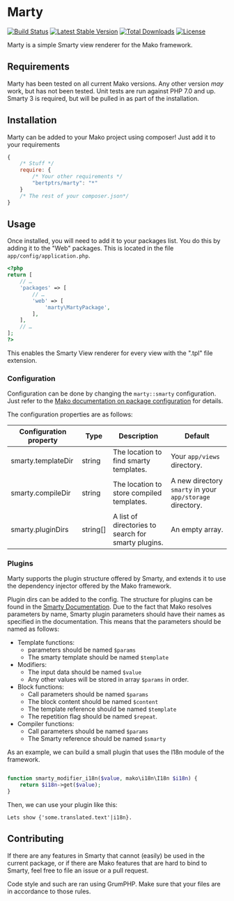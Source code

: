 # Marty

[![Build Status](https://travis-ci.org/bertptrs/marty.svg)](https://travis-ci.org/bertptrs/marty) [![Latest Stable Version](https://poser.pugx.org/bertptrs/marty/v/stable)](https://packagist.org/packages/bertptrs/marty) [![Total Downloads](https://poser.pugx.org/bertptrs/marty/downloads)](https://packagist.org/packages/bertptrs/marty) [![License](https://poser.pugx.org/bertptrs/marty/license)](https://packagist.org/packages/bertptrs/marty)

Marty is a simple Smarty view renderer for the Mako framework.

## Requirements

Marty has been tested on all current Mako versions. Any other version
_may_ work, but has not been tested. Unit tests are run against PHP 7.0
and up. Smarty 3 is required, but will be pulled in as part of the
installation.

## Installation

Marty can be added to your Mako project using composer! Just add it to your
requirements

```js
{
	/* Stuff */
	require: {
		/* Your other requirements */
		"bertptrs/marty": "*"
	}
	/* The rest of your composer.json*/
}
```

## Usage

Once installed, you will need to add it to your packages list. You do
this by adding it to the "Web" packages. This is located in the file
`app/config/application.php`.

```php
<?php
return [
	// …
	'packages' => [
		// …
		'web' => [
			'marty\MartyPackage',
		],
	],
	// …
];
?>
```

This enables the Smarty View renderer for every view with the ".tpl" file extension.


### Configuration

Configuration can be done by changing the `marty::smarty` configuration.
Just refer to the [Mako documentation on package
configuration](http://makoframework.com/docs/3.6/getting-started:configuration#cascading_configuration)
for details.

The configuration properties are as follows:

| Configuration property | Type     | Description                                         | Default                                                                                              |
|------------------------|----------|-----------------------------------------------------|------------------------------------------------------------------------------------------------------|
| smarty.templateDir     | string   | The location to find smarty templates.              | Your `app/views` directory.                                                                          |
| smarty.compileDir      | string   | The location to store compiled templates.           | A new directory `smarty` in your `app/storage` directory.                                            |
| smarty.pluginDirs      | string[] | A list of directories to search for smarty plugins. | An empty array. |

### Plugins

Marty supports the plugin structure offered by Smarty, and extends it to
use the dependency injector offered by the Mako framework.

Plugin dirs can be added to the config. The structure for plugins can be
found in the [Smarty Documentation](http://www.smarty.net/docs/en/). Due
to the fact that Mako resolves parameters by name, Smarty plugin
parameters should have their names as specified in the documentation.
This means that the parameters should be named as follows:

- Template functions:
    - parameters should be named `$params`
    - The smarty template should be named `$template`
- Modifiers:
    - The input data should be named `$value`
    - Any other values will be stored in array `$params` in order.
- Block functions:
    - Call parameters should be named `$params`
    - The block content should be named `$content`
    - The template reference should be named `$template`
    - The repetition flag should be named `$repeat`.
- Compiler functions:
    - Call parameters should be named `$params`
    - The Smarty reference should be named `$smarty`

As an example, we can build a small plugin that uses the I18n module of
the framework.

```php

function smarty_modifier_i18n($value, mako\i18n\I18n $i18n) {
    return $i18n->get($value);
}
```

Then, we can use your plugin like this:

```smarty
Lets show {'some.translated.text'|i18n}.
```

## Contributing

If there are any features in Smarty that cannot (easily) be used in the
current package, or if there are Mako features that are hard to bind to
Smarty, feel free to file an issue or a pull request.

Code style and such are ran using GrumPHP. Make sure that your files are
in accordance to those rules.

